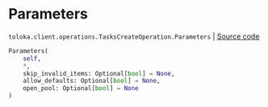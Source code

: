 # Parameters
`toloka.client.operations.TasksCreateOperation.Parameters` | [Source code](https://github.com/Toloka/toloka-kit/blob/v0.1.25/src/client/operations.py#L284)

```python
Parameters(
    self,
    *,
    skip_invalid_items: Optional[bool] = None,
    allow_defaults: Optional[bool] = None,
    open_pool: Optional[bool] = None
)
```


